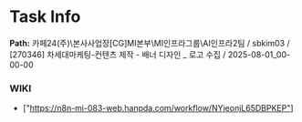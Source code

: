 # Task Info

**Path:** 카페24(주)\본사사업장\[CG]MI본부\MI인프라그룹\AI인프라2팀 / sbkim03 / [270346] 차세대마케팅-컨텐츠 제작 - 배너 디자인 _ 로고 수집 / 2025-08-01_00-00-00

### WIKI
- ["https://n8n-mi-083-web.hanpda.com/workflow/NYjeonjL65DBPKEP"]

